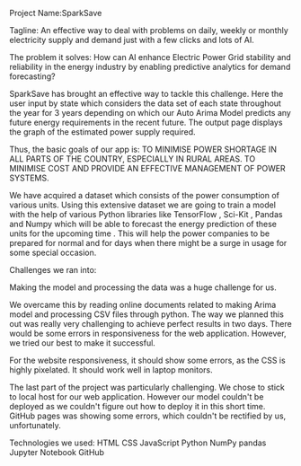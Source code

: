 Project Name:SparkSave

Tagline:
An effective way to deal with problems on daily, weekly or monthly electricity supply and demand just with a few clicks and lots of AI.


The problem it solves:
How can AI enhance Electric Power Grid stability and reliability in the energy industry by enabling predictive analytics for demand forecasting?

 
SparkSave has brought an effective way to tackle this challenge.
 Here the user input by state which considers the data set of each state throughout the year for 3 years depending on which our Auto Arima Model predicts any future energy requirements in the recent future.
 The output page displays the graph of the estimated power supply required.

 
Thus, the basic goals of our app is:
 TO MINIMISE POWER SHORTAGE IN ALL PARTS OF THE COUNTRY, ESPECIALLY IN RURAL AREAS.
 TO MINIMISE COST AND PROVIDE AN EFFECTIVE MANAGEMENT OF POWER SYSTEMS.

 
We have acquired a dataset which consists of the power consumption of various units. Using this extensive dataset we are going to train a model with the help of various Python libraries like TensorFlow , Sci-Kit , Pandas and Numpy which will be able to forecast the energy prediction of these units for the upcoming time . This will help the power companies to be prepared for normal and for days when there might be a surge in usage for some special occasion.

Challenges we ran into:

Making the model and processing the data was a huge challenge for us.

 
We overcame this by reading online documents related to making Arima model and processing CSV files through python.
 The way we planned this out was really very challenging to achieve perfect results in two days. There would be some errors in responsiveness for the web application. However, we tried our best to make it successful.

 
For the website responsiveness, it should show some errors, as the CSS is highly pixelated. It should work well in laptop monitors.

 
The last part of the project was particularly challenging. We chose to stick to local host for our web application. However our model couldn't be deployed as we couldn't figure out how to deploy it in this short time. GitHub pages was showing some errors, which couldn't be rectified by us, unfortunately.

Technologies we used:
HTML
CSS
JavaScript
Python
NumPy
pandas
Jupyter Notebook
GitHub

